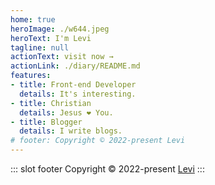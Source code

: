 ```yaml
---
home: true
heroImage: ./w644.jpeg
heroText: I'm Levi
tagline: null
actionText: visit now →
actionLink: ./diary/README.md
features:
- title: Front-end Developer
  details: It's interesting.
- title: Christian
  details: Jesus ❤️ You.
- title: Blogger
  details: I write blogs.
# footer: Copyright © 2022-present Levi
---
```


::: slot footer
Copyright © 2022-present [Levi](https://wangyuanjian.github.io/)
:::